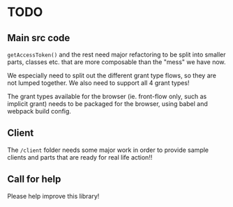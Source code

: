 # TODO

## Main src code

`getAccessToken()` and the rest need major refactoring to be split into smaller parts, classes etc. that are more composable than the "mess" we have now.

We especially need to split out the different grant type flows, so they are not lumped together. We also need to support all 4 grant types!

The grant types available for the browser (ie. front-flow only, such as implicit grant) needs to be packaged for the browser, using babel and webpack build config.

## Client

The `/client` folder needs some major work in order to provide sample clients and parts that are ready for real life action!!


## Call for help

Please help improve this library!
